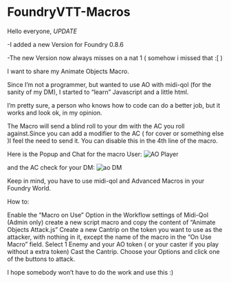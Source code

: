 # FoundryVTT-Macros

Hello everyone,
*UPDATE*

-I added a new Version for Foundry 0.8.6

-The new Version now always misses on a nat 1 ( somehow i missed that :[ )





I want to share my Animate Objects Macro.

Since I’m not a programmer, but wanted to use AO with midi-qol (for the sanity of my DM), I started to “learn” Javascript and a little html.

I’m pretty sure, a person who knows how to code can do a better job, but it works and look ok, in my opinion.

The Macro will send a blind roll to your dm with the AC you roll against.Since you can add a modifier to the AC ( for cover or something else )I feel the need to send it. You can disable this in the 4th line of the macro.

Here is the Popup and Chat for the macro User:
![AO Player](https://user-images.githubusercontent.com/53573492/120703408-8c7c1980-c4b5-11eb-83e4-5df785ff2a3d.png)

and the AC check for your DM:
![ao DM](https://user-images.githubusercontent.com/53573492/120703440-969e1800-c4b5-11eb-9944-e36471337b18.jpg)

Keep in mind, you have to use midi-qol and Advanced Macros in your Foundry World.

How to:

Enable the “Macro on Use” Option in the Workflow settings of Midi-Qol (Admin only)
create a new script macro and copy the content of “Animate Objects Attack.js”
Create a new Cantrip on the token you want to use as the attacker, with nothing in it, except the name of the macro in the “On Use Macro” field.
Select 1 Enemy and your AO token ( or your caster if you play without a extra token)
Cast the Cantrip.
Choose your Options and click one of the buttons to attack.

I hope somebody won’t have to do the work and use this :)
